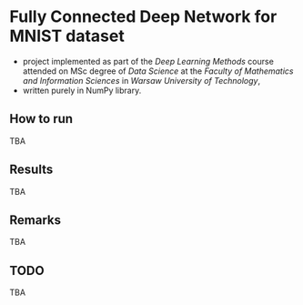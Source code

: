 Fully Connected Deep Network for MNIST dataset 
==
* project implemented as part of the *Deep Learning Methods* course attended on MSc degree of *Data Science* at the *Faculty of Mathematics and Information Sciences* in *Warsaw University of Technology*,
* written purely in NumPy library.

How to run
---
TBA

Results
---
TBA

Remarks
---
TBA

TODO
---
TBA